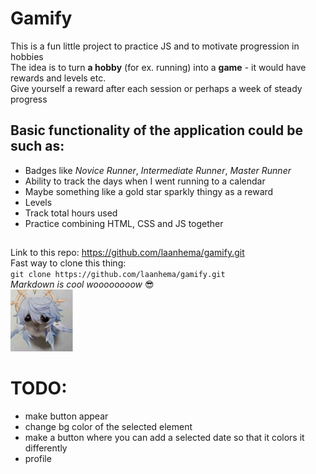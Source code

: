 # Gamify

This is a fun little project to practice JS and to motivate progression in hobbies
<br>
The idea is to turn **a hobby** (for ex. running) into a **game** - it would have rewards and levels etc.
<br>
Give yourself a reward after each session or perhaps a week of steady progress
<br>

## Basic functionality of the application could be such as:

- Badges like _Novice Runner_, _Intermediate Runner_, _Master Runner_
- Ability to track the days when I went running to a calendar
- Maybe something like a gold star sparkly thingy as a reward
- Levels
- Track total hours used
- Practice combining HTML, CSS and JS together

##

Link to this repo: https://github.com/laanhema/gamify.git
<br>
Fast way to clone this thing:
<br>
`git clone https://github.com/laanhema/gamify.git`
<br>
_Markdown is cool woooooooow_ 😎
<br>
<img src="./img/i7880l7fmwee1.jpeg" alt="meme picture of a genshin impact character as hamster:D!" width="100"/>
<br>

# TODO:

- make button appear
- change bg color of the selected element
- make a button where you can add a selected date so that it colors it differently
- profile
